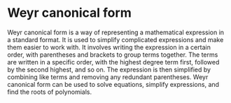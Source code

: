 # Weyr canonical form

Weyr canonical form is a way of representing a mathematical expression in a standard format. It is used to simplify complicated expressions and make them easier to work with. It involves writing the expression in a certain order, with parentheses and brackets to group terms together. The terms are written in a specific order, with the highest degree term first, followed by the second highest, and so on. The expression is then simplified by combining like terms and removing any redundant parentheses. Weyr canonical form can be used to solve equations, simplify expressions, and find the roots of polynomials.
